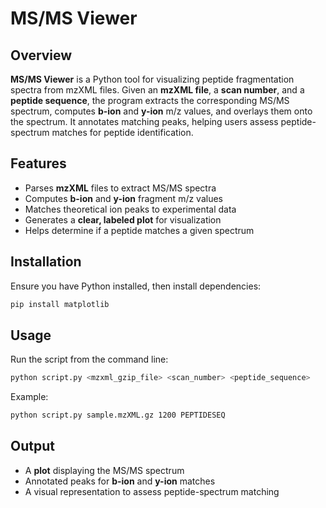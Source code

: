 # MS/MS Viewer

## Overview
**MS/MS Viewer** is a Python tool for visualizing peptide fragmentation spectra from mzXML files. Given an **mzXML file**, a **scan number**, and a **peptide sequence**, the program extracts the corresponding MS/MS spectrum, computes **b-ion** and **y-ion** m/z values, and overlays them onto the spectrum. It annotates matching peaks, helping users assess peptide-spectrum matches for peptide identification.

## Features
- Parses **mzXML** files to extract MS/MS spectra  
- Computes **b-ion** and **y-ion** fragment m/z values  
- Matches theoretical ion peaks to experimental data  
- Generates a **clear, labeled plot** for visualization  
- Helps determine if a peptide matches a given spectrum  

## Installation
Ensure you have Python installed, then install dependencies:
```sh
pip install matplotlib
```

## Usage
Run the script from the command line:
```sh
python script.py <mzxml_gzip_file> <scan_number> <peptide_sequence>
```
Example:
```sh
python script.py sample.mzXML.gz 1200 PEPTIDESEQ
```

## Output
- A **plot** displaying the MS/MS spectrum  
- Annotated peaks for **b-ion** and **y-ion** matches  
- A visual representation to assess peptide-spectrum matching  
